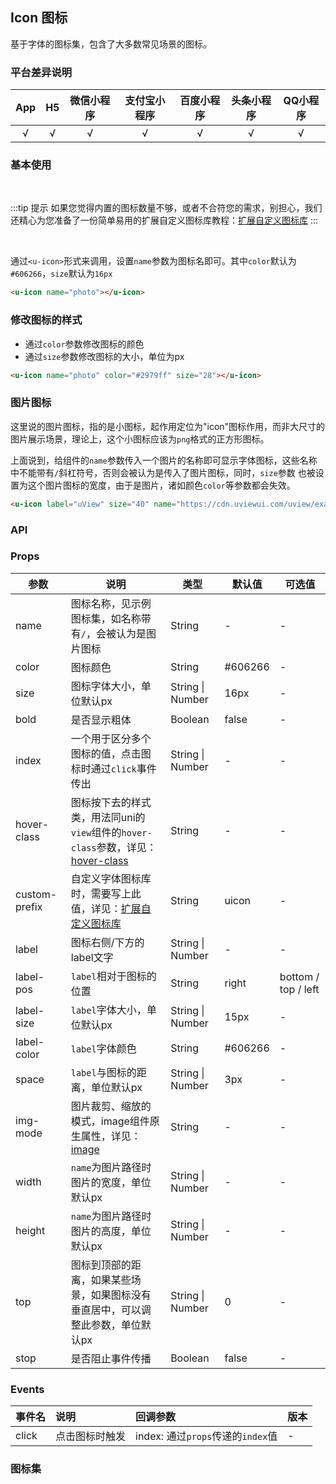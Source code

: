 ## Icon 图标 <to-api/>

<demo-model url="/pages/componentsA/icon/index"></demo-model>


基于字体的图标集，包含了大多数常见场景的图标。

### 平台差异说明

|App|H5|微信小程序|支付宝小程序|百度小程序|头条小程序|QQ小程序|
|:-:|:-:|:-:|:-:|:-:|:-:|:-:|
|√|√|√|√|√|√|√|

### 基本使用

<br>

:::tip 提示
如果您觉得内置的图标数量不够，或者不合符您的需求，别担心，我们还精心为您准备了一份简单易用的扩展自定义图标库教程：[扩展自定义图标库](https://www.uviewui.com/guide/customIcon.html)
:::

<br>

通过`<u-icon>`形式来调用，设置`name`参数为图标名即可。其中`color`默认为`#606266`，`size`默认为`16px`

```html
<u-icon name="photo"></u-icon>
```

### 修改图标的样式

- 通过`color`参数修改图标的颜色
- 通过`size`参数修改图标的大小，单位为px

```html
<u-icon name="photo" color="#2979ff" size="28"></u-icon>
```

### 图片图标

这里说的图片图标，指的是小图标，起作用定位为"icon"图标作用，而非大尺寸的图片展示场景，理论上，这个小图标应该为`png`格式的正方形图标。

上面说到，给组件的`name`参数传入一个图片的名称即可显示字体图标，这些名称中不能带有`/`斜杠符号，否则会被认为是传入了图片图标，同时，`size`参数
也被设置为这个图片图标的宽度，由于是图片，诸如颜色`color`等参数都会失效。

```html
<u-icon label="uView" size="40" name="https://cdn.uviewui.com/uview/example/button.png"></u-icon>
```


### API

### Props

| 参数      | 说明        | 类型     |  默认值  |  可选值   |
|-----------|-----------|----------|----------|---------|
| name | 图标名称，见示例图标集，如名称带有`/`，会被认为是图片图标  | String | - | - |
| color | 图标颜色 | String  | #606266 | - |
| size | 图标字体大小，单位默认px | String \| Number  | 16px | - |
| bold | 是否显示粗体 | Boolean  | false | - |
| index | 一个用于区分多个图标的值，点击图标时通过`click`事件传出 | String \| Number  | - | - |
| hover-class | 图标按下去的样式类，用法同uni的`view`组件的`hover-class`参数，详见：[hover-class](https://uniapp.dcloud.io/component/view) | String  | - | - |
| custom-prefix | 自定义字体图标库时，需要写上此值，详见：[扩展自定义图标库](https://www.uviewui.com/guide/customIcon.html) | String  | uicon | - |
| label | 图标右侧/下方的label文字 | String \| Number  | - | - |
| label-pos | `label`相对于图标的位置 | String  | right | bottom / top / left |
| label-size | `label`字体大小，单位默认px | String \| Number  | 15px | - |
| label-color | `label`字体颜色 | String  | #606266 | - |
| space | `label`与图标的距离，单位默认px | String \| Number  | 3px | - |
| img-mode | 图片裁剪、缩放的模式，image组件原生属性，详见：[image](https://uniapp.dcloud.io/component/image?id=image) | String  | - | - |
| width | `name`为图片路径时图片的宽度，单位默认px | String \| Number  | - | - |
| height | `name`为图片路径时图片的高度，单位默认px | String \| Number  | - | - |
| top | 图标到顶部的距离，如果某些场景，如果图标没有垂直居中，可以调整此参数，单位默认px | String \| Number  | 0 | - |
| stop | 是否阻止事件传播 | Boolean  | false | - |

### Events

|事件名|说明|回调参数|版本|
|:-|:-|:-|:-|
|click|点击图标时触发|index: 通过`props`传递的`index`值|-|

### 图标集

<icon />


